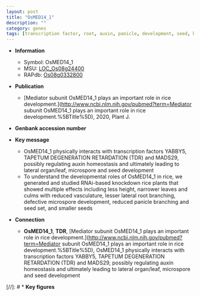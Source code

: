 ```yaml
---
layout: post
title: "OsMED14_1"
description: ""
category: genes
tags: [transcription factor, root, auxin, panicle, development, seed, homeostasis, branching, tapetum, lateral root, seed development, microspore, tapetum degeneration]
---
```


* **Information**  
    + Symbol: OsMED14_1  
    + MSU: [LOC_Os08g24400](http://rice.uga.edu/cgi-bin/ORF_infopage.cgi?orf=LOC_Os08g24400)  
    + RAPdb: [Os08g0332800](https://rapdb.dna.affrc.go.jp/locus/?name=Os08g0332800)  

* **Publication**  
    + [Mediator subunit OsMED14_1 plays an important role in rice development.](http://www.ncbi.nlm.nih.gov/pubmed?term=Mediator subunit OsMED14_1 plays an important role in rice development.%5BTitle%5D), 2020, Plant J.

* **Genbank accession number**  

* **Key message**  
    + OsMED14_1 physically interacts with transcription factors YABBY5, TAPETUM DEGENERATION RETARDATION (TDR) and MADS29, possibly regulating auxin homeostasis and ultimately leading to lateral organ/leaf, microspore and seed development
    + To understand the developmental roles of OsMED14_1 in rice, we generated and studied RNAi-based knockdown rice plants that showed multiple effects including less height, narrower leaves and culms with reduced vasculature, lesser lateral root branching, defective microspore development, reduced panicle branching and seed set, and smaller seeds

* **Connection**  
    + __OsMED14_1__, __TDR__, [Mediator subunit OsMED14_1 plays an important role in rice development.](http://www.ncbi.nlm.nih.gov/pubmed?term=Mediator subunit OsMED14_1 plays an important role in rice development.%5BTitle%5D),  OsMED14_1 physically interacts with transcription factors YABBY5, TAPETUM DEGENERATION RETARDATION (TDR) and MADS29, possibly regulating auxin homeostasis and ultimately leading to lateral organ/leaf, microspore and seed development

[//]: # * **Key figures**  


